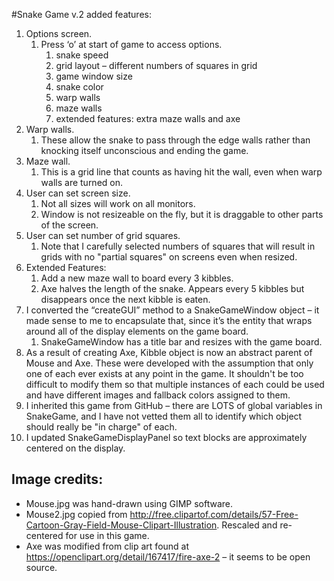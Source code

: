 #Snake Game v.2 added features:

1. Options screen.
    1. Press ‘o’ at start of game to access options.
        1. snake speed
        2. grid layout – different numbers of squares in grid
        3. game window size
        4. snake color
        5. warp walls
        6. maze walls
        7. extended features: extra maze walls and axe
2. Warp walls.
    1. These allow the snake to pass through the edge walls rather than knocking itself unconscious and ending the game.
3. Maze wall.
    1. This is a grid line that counts as having hit the wall, even when warp walls are turned on.
4. User can set screen size.
    1. Not all sizes will work on all monitors.
    1. Window is not resizeable on the fly, but it is draggable to other parts of the screen.
5. User can set number of grid squares.
    1. Note that I carefully selected numbers of squares that will result in grids with no "partial squares" on screens even when resized.
6. Extended Features:
    1. Add a new maze wall to board every 3 kibbles.
    2. Axe halves the length of the snake.  Appears every 5 kibbles but disappears once the next kibble is eaten.
7. I converted the “createGUI” method to a SnakeGameWindow object – it made sense to me to encapsulate that, since it’s the entity that wraps around all of the display elements on the game board.
    1. SnakeGameWindow has a title bar and resizes with the game board.
8. As a result of creating Axe, Kibble object is now an abstract parent of Mouse and Axe.  These were developed with the assumption that only one of each ever exists at any point in the game.  It shouldn't be too difficult to modify them so that multiple instances of each could be used and have different images and fallback colors assigned to them.
9. I inherited this game from GitHub – there are LOTS of global variables in SnakeGame, and I have not vetted them all to identify which object should really be "in charge" of each.
10. I updated SnakeGameDisplayPanel so text blocks are approximately centered on the display.



## Image credits:
* Mouse.jpg was hand-drawn using GIMP software.
* Mouse2.jpg copied from http://free.clipartof.com/details/57-Free-Cartoon-Gray-Field-Mouse-Clipart-Illustration.  Rescaled and re-centered for use in this game.
* Axe was modified from clip art found at https://openclipart.org/detail/167417/fire-axe-2 – it seems to be open source.
